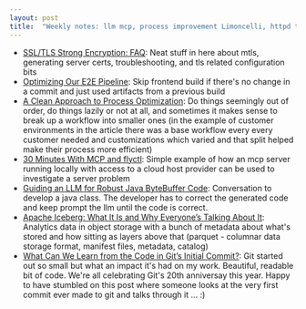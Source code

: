 ```yaml
---
layout: post
title:  "Weekly notes: llm mcp, process improvement Limoncelli, httpd tls"
---
```


* [SSL/TLS Strong Encryption: FAQ](https://httpd.apache.org/docs/2.4/ssl/ssl_faq.html): Neat stuff in here about mtls, generating server certs, troubleshooting, and tls related configuration bits
* [Optimizing Our E2E Pipeline](https://slack.engineering/speedup-e2e-testing/): Skip frontend build if there's no change in a commit and just used artifacts from a previous build
* [A Clean Approach to Process Optimization](https://queue.acm.org/detail.cfm?ref=rss&id=3722546): Do things seemingly out of order, do things lazily or not at all, and sometimes it makes sense to break up a workflow into smaller ones (in the example of customer environments in the article there was a base workflow every every customer needed and customizations which varied and that split helped make their process more efficient)
* [30 Minutes With MCP and flyctl](https://fly.io/blog/30-minute-mcp/): Simple example of how an mcp server running locally with access to a cloud host provider can be used to investigate a server problem
* [Guiding an LLM for Robust Java ByteBuffer Code](https://martinfowler.com/articles/exploring-gen-ai/14-guiding-llm-java-bytebuffer.html): Conversation to develop a java class. The developer has to correct the generated code and keep prompt the llm until the code is correct.
* [Apache Iceberg: What It Is and Why Everyone’s Talking About It](https://www.youtube.com/watch?v=TsmhRZElPvM): Analytics data in object storage with a bunch of metadata about what's stored and how sitting as layers above that (parquet - columnar data storage format, manifest files, metadata, catalog)
* [What Can We Learn from the Code in Git’s Initial Commit?](https://www.atlassian.com/blog/bitbucket/what-can-we-learn-from-the-code-in-gits-initial-commit): Git started out so small but what an impact it's had on my work. Beautiful, readable bit of code. We're all celebrating Git's 20th anniversay this year. Happy to have stumbled on this post where someone looks at the very first commit ever made to git and talks through it ... :)